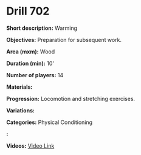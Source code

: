 # Drill 702

**Short description:**
Warming

**Objectives:**
Preparation for subsequent work.

**Area (mxm):**
Wood

**Duration (min):**
10'

**Number of players:**
14

**Materials:**


**Progression:**
Locomotion and stretching exercises.

**Variations:**


**Categories:**
Physical Conditioning

**:**


**Videos:**
[Video Link](https://www.youtube.com/embed/BUF0CiHEYZU)

